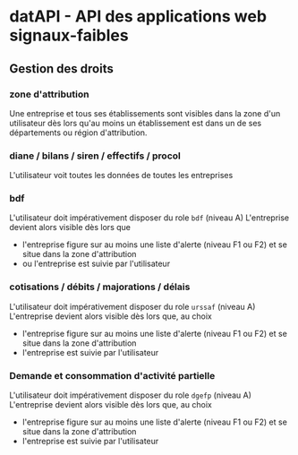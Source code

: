 # datAPI - API des applications web signaux-faibles

## Gestion des droits
### zone d'attribution
Une entreprise et tous ses établissements sont visibles dans la zone d'un utilisateur dès lors qu'au moins un établissement est dans un de ses départements ou région d'attribution.

### diane / bilans / siren / effectifs / procol
L'utilisateur voit toutes les données de toutes les entreprises

### bdf
L'utilisateur doit impérativement disposer du role `bdf` (niveau A)
L'entreprise devient alors visible dès lors que
-  l'entreprise figure sur au moins une liste d'alerte (niveau F1 ou F2) et se situe dans la zone d'attribution
-  ou l'entreprise est suivie par l'utilisateur

### cotisations / débits / majorations / délais
L'utilisateur doit impérativement disposer du role `urssaf` (niveau A)
L'entreprise devient alors visible dès lors que, au choix
-  l'entreprise figure sur au moins une liste d'alerte (niveau F1 ou F2) et se situe dans la zone d'attribution
-  l'entreprise est suivie par l'utilisateur

### Demande et consommation d'activité partielle
L'utilisateur doit impérativement disposer du role `dgefp` (niveau A)
L'entreprise devient alors visible dès lors que, au choix
-  l'entreprise figure sur au moins une liste d'alerte (niveau F1 ou F2) et se situe dans la zone d'attribution
-  l'entreprise est suivie par l'utilisateur

